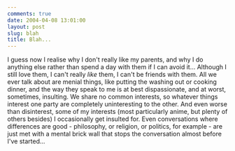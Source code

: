 ```yaml
---
comments: true
date: 2004-04-08 13:01:00
layout: post
slug: blah
title: Blah...
---
```


I guess now I realise why I don't really like my parents, and why I do anything else rather than spend a day with them if I can avoid it...  Although I still love them, I can't really *like* them, I can't be friends with them.  All we ever talk about are menial things, like putting the washing out or cooking dinner, and the way they speak to me is at best dispassionate, and at worst, sometimes, insulting.  We share no common interests, so whatever things interest one party are completely uninteresting to the other.  And even worse than disinterest, some of my interests (most particularly anime, but plenty of others besides) I occasionally get insulted for.  Even conversations where differences are good - philosophy, or religion, or politics, for example - are just met with a mental brick wall that stops the conversation almost before I've started...

